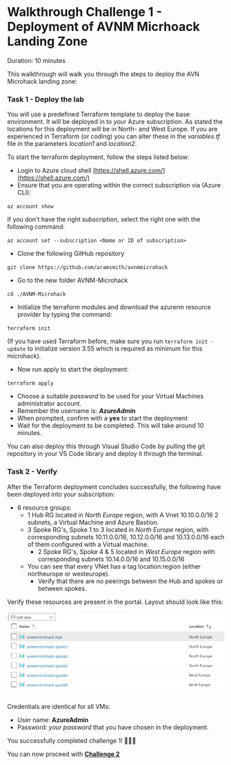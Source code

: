 # Walkthrough Challenge 1 - Deployment of AVNM Micrhoack Landing Zone

Duration: 10 minutes

This walkthrough will walk you through the steps to deploy the AVN Microhack landing zone:

### Task 1 - Deploy the lab

You will use a predefined Terraform template to deploy the base environment. It will be deployed in to *your* Azure subscription. As stated the locations for this deployment will be in North- and West Europe. If you are experienced in Terraform (or coding) you can alter these in the *variables.tf* file in the parameters *location1* and *location2*.

To start the terraform deployment, follow the steps listed below:

- Login to Azure cloud shell [https://shell.azure.com/](https://shell.azure.com/)
- Ensure that you are operating within the correct subscription via (Azure CLI):

`az account show`

If you don't have the right subscription, select the right one with the following command:

`az account set --subscription <Name or ID of subscription>`

- Clone the following GitHub repository

`git clone https://github.com/aramsmith/avnmmicrohack`

- Go to the new folder AVNM-Microhack

`cd ./AVNM-Microhack`

- Initialize the terraform modules and download the azurerm resource provider by typing the command:

`terraform init`

(If you have used Terraform before, make sure you run `terraform init -update` to initialize version 3.55 which is required as minimum for this microhack).

- Now run apply to start the deployment:

`terraform apply`

- Choose a suitable *password* to be used for your Virtual Machines administrator account.
- Remember the username is: ***AzureAdmin***
- When prompted, confirm with a **yes** to start the deployment
- Wait for the deployment to be completed. This will take around 10 minutes.

You can also deploy this through Visual Studio Code by pulling the git repository in your VS Code library and deploy it through the terminal.

### Task 2 - Verify

After the Terraform deployment concludes successfully, the following have been deployed into your subscription:

- 6 resource groups:
  - 1 Hub RG located in *North Europe* region, with A Vnet 10.10.0.0/16 2 subnets, a Virtual Machine and Azure Bastion.
  - 3 Spoke RG's, Spoke 1 to 3 located in *North Europe* region, with corresponding subnets 10.11.0.0/16, 10.12.0.0/16 and 10.13.0.0/16 each of them configured with a Virtual machine.
    - 2 Spoke RG's, Spoke 4 & 5 located in *West Europe* region with corresponding subnets 10.14.0.0/16 and 10.15.0.0/16
  - You can see that every VNet has a tag location:region (either northeurope or westeurope).
    - Verify that there are no peerings between the Hub and spokes or between spokes.

Verify these resources are present in the portal.
Layout should look like this:

![Landingzone Overview](./images/D1T2-verifylab.jpg)

Credentials are identical for all VMs:

- User name: **AzureAdmin**
- Password: *your password* that you have chosen in the deployment.

You successfully completed challenge 1! 🚀🚀🚀

You can now proceed with **[Challenge 2](../../README.md#challenge-2-create-network-groups)**
 
